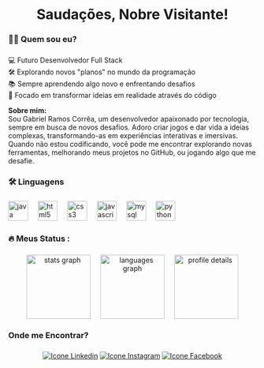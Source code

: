 <h1 align="center">Saudações, Nobre Visitante!</h1>

###

<h3 align="left">👩‍💻  Quem sou eu?</h3>

###

<p align="left">💻 Futuro Desenvolvedor Full Stack<br>🛠️ Explorando novos "planos" no mundo da programação<br>📚 Sempre aprendendo algo novo e enfrentando desafios<br>🎯 Focado em transformar ideias em realidade através do código</p>
<p align="left"><b>Sobre mim:</b><br>Sou Gabriel Ramos Corrêa, um desenvolvedor apaixonado por tecnologia, sempre em busca de novos desafios. Adoro criar jogos e dar vida a ideias complexas, transformando-as em experiências interativas e imersivas. Quando não estou codificando, você pode me encontrar explorando novas ferramentas, melhorando meus projetos no GitHub, ou jogando algo que me desafie.</p>

###

<h3 align="left">🛠 Linguagens</h3>

###

<div align="left">
  <img src="https://cdn.jsdelivr.net/gh/devicons/devicon/icons/java/java-original.svg" height="40" alt="java logo"  />
  <img width="12" />
  <img src="https://cdn.jsdelivr.net/gh/devicons/devicon/icons/html5/html5-original.svg" height="40" alt="html5 logo"  />
  <img width="12" />
  <img src="https://cdn.jsdelivr.net/gh/devicons/devicon/icons/css3/css3-original.svg" height="40" alt="css3 logo"  />
  <img width="12" />
  <img src="https://cdn.jsdelivr.net/gh/devicons/devicon/icons/javascript/javascript-original.svg" height="40" alt="javascript logo"  />
  <img width="12" />
  <img src="https://cdn.jsdelivr.net/gh/devicons/devicon/icons/mysql/mysql-original.svg" height="40" alt="mysql logo"  />
  <img width="12" />
  <img src="https://cdn.jsdelivr.net/gh/devicons/devicon/icons/python/python-original.svg" height="40" alt="python logo"  />
</div>

###

<h3 align="left">🔥   Meus Status :</h3>

###

<div align="center" style="display: flex; justify-content: center; gap: 20px; align-items: center;">
  <img src="https://github-readme-stats.vercel.app/api?username=Gabriel0Ramos0&show_icons=true&theme=midnight-purple&include_all_commits=true&count_private=true" height="130" alt="stats graph" />
  <img src="https://github-readme-stats.vercel.app/api/top-langs?locale=pt-br&hide_title=false&layout=compact&card_width=320&langs_count=5&theme=dracula&hide_border=false&username=Gabriel0Ramos0" height="130" alt="languages graph" />
  <img src="https://github-profile-summary-cards.vercel.app/api/cards/profile-details?username=Gabriel0Ramos0&theme=dracula&bg_color=000000" height="130" alt="profile details" />
</div>


###

<h3 align="left">Onde me Encontrar?</h3>

###

<div align="center">
  <a href="https://www.linkedin.com/in/gabriel-ramos-18531a259?utm_source=share&utm_campaign=share_via&utm_content=profile&utm_medium=android_app" /><img alt="Icone Linkedin" src="https://img.shields.io/badge/-LinkedIn-%230077B5?style=for-the-badge&logo=linkedin&logoColor=white"/></a>
  <a href="https://www.instagram.com/gabriel.ramos.correa?igsh=cGRpOXp1NjZ6dGFx" ><img alt="Icone Instagram" src="https://img.shields.io/badge/-Instagram-%23E4405F?style=for-the-badge&logo=instagram&logoColor=white"/></a>
  <a href="https://www.facebook.com/profile.php?id=100013524600214" ><img alt="Icone Facebook" src="https://img.shields.io/badge/-Facebook-%230077B5?style=for-the-badge&logo=facebook&logoColor=white"/></a>
</div>

###
